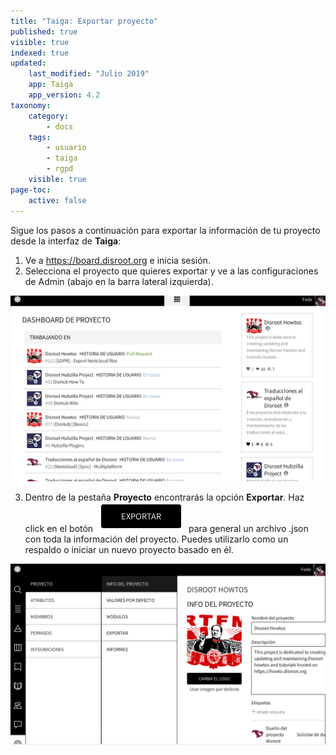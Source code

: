 ```yaml
---
title: "Taiga: Exportar proyecto"
published: true
visible: true
indexed: true
updated:
    last_modified: "Julio 2019"		
    app: Taiga
    app_version: 4.2
taxonomy:
    category:
        - docs
    tags:
        - usuario
        - taiga
        - rgpd
    visible: true
page-toc:
    active: false
---
```


Sigue los pasos a continuación para exportar la información de tu proyecto desde la interfaz de **Taiga**:

1. Ve a https://board.disroot.org e inicia sesión.
2. Selecciona el proyecto que quieres exportar y ve a las configuraciones de Admin (abajo en la barra lateral izquierda).

![](es/settings.gif)

3. Dentro de la pestaña **Proyecto** encontrarás la opción **Exportar**. Haz click en el botón ![EXPORTAR](es/export_button.png) para general un archivo .json con toda la información del proyecto. Puedes utilizarlo como un respaldo o iniciar un nuevo proyecto basado en él.

![](es/export.gif)
